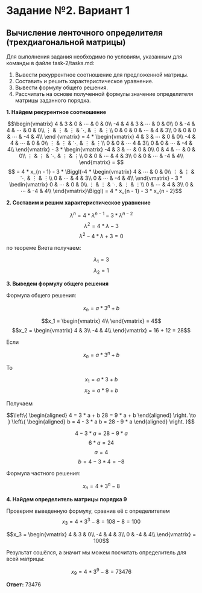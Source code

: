 # Задание №2. Вариант 1
## Вычисление ленточного определителя (трехдиагональной матрицы)
Для выполнения задания необходимо по условиям, указанным для команды в файле task-2/tasks.md:
1. Вывести рекуррентное соотношение для предложенной матрицы.
2. Составить и решить характеристическое уравнение.
3. Вывести формулу общего решения.
4. Рассчитать на основе полученной формулы значение определителя матрицы заданного порядка.

**1. Найдем рекурентное соотношение**

$$\begin{vmatrix}
4 & 3 & 0 & ⋯ & 0 & 0\\
-4 & 4 & 3 & ⋯ & 0 & 0\\
0 & -4 & 4 & ⋯ & 0 & 0\\
⋮ & ⋮ & ⋮ & ⋱ & ⋮ & ⋮\\
0 & 0 & 0 & ⋯ & 4 & 3\\
0 & 0 & 0 & ⋯ & -4 & 4\\
\end {vmatrix} = 
4 * \begin{vmatrix}
4 & 3 & ⋯ & 0 & 0\\
-4 & 4 & ⋯ & 0 & 0\\
⋮ & ⋮ & ⋱ & ⋮ & ⋮\\
0 & 0 & ⋯ 4 & 3\\
0 & 0 & ⋯ & -4 & 4\\
\end{vmatrix} - 3 * \begin{vmatrix}
-4 & 3 & ⋯ & 0 & 0\\
0 & 4 & ⋯ & 0 & 0\\
⋮ & ⋮ & ⋱ & ⋮ & ⋮\\
0 & 0 & ⋯ & 4 & 3\\
0 & 0 & ⋯ & -4 & 4\\
\end{matrix} = $$
$$ = 4 * x_{n - 1} - 3 * \Biggl(-4 * \begin{vmatrix}
4 & ⋯ & 0 & 0\\
⋮ & ⋮ & ⋱ & ⋮ & ⋮\\
0 & ⋯ & 4 & 3\\
0 & ⋯ & -4 & 4\\
\end{vmatrix} - 3 * \bedin{vmatrix}
0 & ⋯ & 0 & 0\\
⋮ & ⋮ & ⋱ & ⋮ & ⋮\\
0 & ⋯ & 4 & 3\\
0 & ⋯ & -4 & 4\\
\end{vmatrix}\Biggl) = 4 * x_{n - 1} - 3 * x_{n - 2}$$


**2. Составим и решим характеристическое уравнение**

$$λ^n = 4 * λ ^ {n - 1} - 3 * λ ^ {n - 2}$$
$$λ^2 = 4 * λ - 3$$
$$λ^2 - 4 * λ + 3 = 0$$

по теореме Виета получаем:

$$λ_1 = 3$$
$$λ_2 = 1$$

**3. Выведем формулу общего решения**  

Формула общего решения:

$$x_n = a * 3^n + b$$

$$x_1 = \begin{vmatrix}
4\\
\end{vmatrix} = 4$$
$$x_2 = \begin{vmatrix}
4 & 3\\
-4 & 4\\
\end{vmatrix} = 16 + 12 = 28$$ 

Если

$$x_n = a * 3^n + b$$

То

$$x_1 = a * 3 + b$$
$$x_2 = a * 9 + b$$

Получаем
```math
\left\{
\begin{aligned}
    4 = 3 * a + b
    28 = 9 * a + b
\end{aligned}
\right. \to
}
\left\{
\begin{aligned}
    b = 4 - 3 * a
    b = 28 - 9 * a
\end{aligned}
\right.
}
```

$$4 - 3 * a = 28 - 9 * a$$
$$6 * a = 24$$
$$a = 4$$
$$b = 4 - 3 * 4 = -8$$

Формула частного решения:

$$ x_n = 4 * 3^n - 8$$

**4. Найдем определитель матрицы порядка 9**

Проверим выведенную формулу, сравнив её с определителем
$$x_3 = 4 * 3^3 - 8 = 108 - 8 = 100$$

$$x_3 = \begin{vmatrix}
4 & 3 & 0\\
-4 & 4 & 3\\
0 & -4 & 4\\
\end{vmatrix} = 100$$

Результат сошёлся, а значит мы можем посчитать определитель для всей матрицы:

$$x_9 = 4 * 3^9 - 8 = 73476$$

**Ответ:** 73476